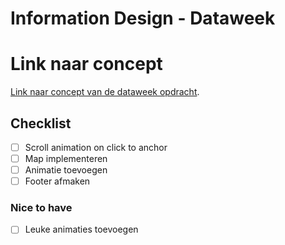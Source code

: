 # Information Design - Dataweek
# Link naar concept
[Link naar concept van de dataweek opdracht](https://roycsuka.github.io/plasjewild/public/).

## Checklist
- [ ] Scroll animation on click to anchor
- [ ] Map implementeren
- [ ] Animatie toevoegen
- [ ] Footer afmaken

### Nice to have
- [ ] Leuke animaties toevoegen
